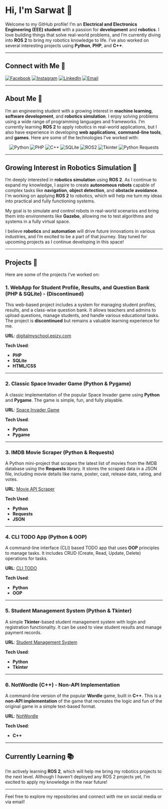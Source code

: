 # Hi, I'm Sarwat 👋

Welcome to my GitHub profile! I’m an **Electrical and Electronics Engineering (EEE) student** with a passion for **development** and **robotics**. I love building things that solve real-world problems, and I’m currently diving into **ROS 2** to bring my robotics knowledge to life. I’ve also worked on several interesting projects using **Python**, **PHP**, and **C++**.

---

## Connect with Me 📱

[![Facebook](https://img.shields.io/badge/Facebook-1877F2?logo=facebook&logoColor=white)](https://www.facebook.com/sarwat.razzaquechy/)
[![Instagram](https://img.shields.io/badge/Instagram-E4405F?logo=instagram&logoColor=white)](https://www.instagram.com/sarwat_razzaque_chy/)
[![LinkedIn](https://img.shields.io/badge/LinkedIn-0A66C2?logo=linkedin&logoColor=white)](https://bd.linkedin.com/in/sarwat-razzaque-choudhury-3a2256242)
[![Email](https://img.shields.io/badge/Email-D14836?logo=gmail&logoColor=white)](mailto:sarwatrazzaque33@gmail.com)

---

## About Me 🚀

I’m an engineering student with a growing interest in **machine learning**, **software development**, and **robotics simulation**. I enjoy solving problems using a wide range of programming languages and frameworks. I’m currently learning **ROS 2** to apply robotics in real-world applications, but I also have experience in developing **web applications**, **command-line tools**, and **games**. Here are some of the technologies I’ve worked with:

<p align="center">
  <img src="https://img.shields.io/badge/Python-3670A0?logo=python&logoColor=ffdd54" alt="Python" />
  <img src="https://img.shields.io/badge/PHP-777BB4?logo=php&logoColor=white" alt="PHP" />
  <img src="https://img.shields.io/badge/C++-00599C?logo=cplusplus&logoColor=white" alt="C++" />
  <img src="https://img.shields.io/badge/SQLite-003B57?logo=sqlite&logoColor=white" alt="SQLite" />
  <img src="https://img.shields.io/badge/ROS2-Humble-orange?logo=ros&logoColor=white" alt="ROS2" />
  <img src="https://img.shields.io/badge/Tkinter-FF6F00?logo=tkinter&logoColor=white" alt="Tkinter" />
  <img src="https://img.shields.io/badge/Requests-Python-yellowgreen?logo=python&logoColor=white" alt="Python Requests" />
</p>

---

## Growing Interest in Robotics Simulation 🤖

I’m deeply interested in **robotics simulation** using **ROS 2**. As I continue to expand my knowledge, I aspire to create **autonomous robots** capable of complex tasks like **navigation**, **object detection**, and **obstacle avoidance**. I'm working on applying **ROS 2** to robotics, which will help me turn my ideas into practical and fully functioning systems.

My goal is to simulate and control robots in real-world scenarios and bring them into environments like **Gazebo**, allowing me to test algorithms and systems in a fully virtual space.

I believe **robotics** and **automation** will drive future innovations in various industries, and I’m excited to be a part of that journey. Stay tuned for upcoming projects as I continue developing in this space!

---

## Projects 📂

Here are some of the projects I’ve worked on:

### 1. WebApp for Student Profile, Results, and Question Bank (PHP & SQLite) - **(Discontinued)**

This web-based project includes a system for managing student profiles, results, and a class-wise question bank. It allows teachers and admins to upload questions, manage students, and handle various educational tasks. The project is **discontinued** but remains a valuable learning experience for me.

**URL**: [digitalmyschool.epizy.com](http://digitalmyschool.epizy.com/)

**Tech Used**:
- **PHP**
- **SQLite**
- **HTML/CSS**
  
---

### 2. Classic Space Invader Game (Python & Pygame)

A classic implementation of the popular Space Invader game using **Python** and **Pygame**. The game is simple, fun, and fully playable.

**URL**: [Space Invader Game](https://github.com/sarwat33/SpaceInvader)

**Tech Used**:
- **Python**
- **Pygame**
  
---

### 3. IMDB Movie Scraper (Python & Requests)

A Python mini-project that scrapes the latest list of movies from the IMDB database using the **Requests** library. It stores the scraped data in a JSON file, including movie details like name, poster, cast, release date, rating, and votes.

**URL**: [Movie API Scraper](https://github.com/sarwat33/movieAPI)

**Tech Used**:
- **Python**
- **Requests**
- **JSON**
  
---

### 4. CLI TODO App (Python & OOP)

A command-line interface (CLI) based TODO app that uses **OOP** principles to manage tasks. It includes CRUD (Create, Read, Update, Delete) operations for tasks.

**URL**: [CLI TODO](https://github.com/sarwat33/CLI-TODO)

**Tech Used**:
- **Python**
- **OOP**
  
---

### 5. Student Management System (Python & Tkinter)

A simple **Tkinter**-based student management system with login and registration functionality. It can be used to view student results and manage payment records.

**URL**: [Student Management System](https://github.com/sarwat33/Student_Management_System)

**Tech Used**:
- **Python**
- **Tkinter**
  
---

### 6. NotWordle (C++) - **Non-API Implementation**

A command-line version of the popular **Wordle** game, built in **C++**. This is a **non-API implementation** of the game that recreates the logic and fun of the original game in a simple text-based format.

**URL**: [NotWordle](https://github.com/sarwat33/NotWordle)

**Tech Used**:
- **C++**
  
---

## Currently Learning 📚

I’m actively learning **ROS 2**, which will help me bring my robotics projects to the next level. Although I haven’t deployed any ROS 2 projects yet, I'm excited to apply my knowledge in the near future!

---

Feel free to explore my repositories and connect with me on social media or via email!





